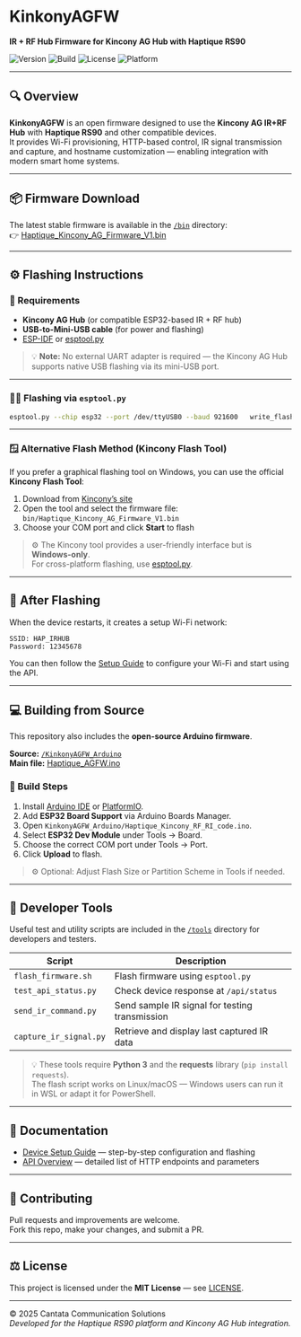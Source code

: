# KinkonyAGFW  
**IR + RF Hub Firmware for Kincony AG Hub with Haptique RS90**

![Version](https://img.shields.io/badge/version-1.0.0-blue.svg)
![Build](https://img.shields.io/badge/build-passing-brightgreen.svg)
![License](https://img.shields.io/badge/license-MIT-lightgrey.svg)
![Platform](https://img.shields.io/badge/platform-ESP32-orange.svg)

---

## 🔍 Overview

**KinkonyAGFW** is an open firmware designed to use the **Kincony AG IR+RF Hub** with **Haptique RS90** and other compatible devices.  
It provides Wi-Fi provisioning, HTTP-based control, IR signal transmission and capture, and hostname customization — enabling integration with modern smart home systems.

---

## 📦 Firmware Download

The latest stable firmware is available in the [`/bin`](./bin) directory:  
👉 [Haptique_Kincony_AG_Firmware_V1.bin](./bin/Haptique_Kincony_AG_Firmware_V1.bin)

---

## ⚙️ Flashing Instructions

### 🧰 Requirements
- **Kincony AG Hub** (or compatible ESP32-based IR + RF hub)  
- **USB-to-Mini-USB cable** (for power and flashing)  
- [ESP-IDF](https://docs.espressif.com/projects/esp-idf/en/latest/esp32/get-started/index.html) or [esptool.py](https://github.com/espressif/esptool)

> 💡 **Note:** No external UART adapter is required — the Kincony AG Hub supports native USB flashing via its mini-USB port.

---

### 🧑‍💻 Flashing via `esptool.py`
```bash
esptool.py --chip esp32 --port /dev/ttyUSB0 --baud 921600   write_flash 0x1000 bin/Haptique_Kincony_AG_Firmware_V1.bin
```

---

### 🪟 Alternative Flash Method (Kincony Flash Tool)

If you prefer a graphical flashing tool on Windows, you can use the official **Kincony Flash Tool**:

1. Download from [Kincony’s site](https://www.kincony.com/esp-module-flash-download-tools.html)  
2. Open the tool and select the firmware file: `bin/Haptique_Kincony_AG_Firmware_V1.bin`  
3. Choose your COM port and click **Start** to flash  

> ⚙️ The Kincony tool provides a user-friendly interface but is **Windows-only**.  
> For cross-platform flashing, use [esptool.py](https://github.com/espressif/esptool).

---

## 🔄 After Flashing

When the device restarts, it creates a setup Wi-Fi network:

```
SSID: HAP_IRHUB
Password: 12345678
```

You can then follow the [Setup Guide](./docs/Device_Setup_Guide.md) to configure your Wi-Fi and start using the API.

---

## 💻 Building from Source

This repository also includes the **open-source Arduino firmware**.

**Source:** [`/KinkonyAGFW_Arduino`](./KinkonyAGFW_Arduino)  
**Main file:** [Haptique_AGFW.ino](./KinkonyAGFW_Arduino/Haptique_AGFW.ino)

### 🧩 Build Steps
1. Install [Arduino IDE](https://www.arduino.cc/en/software) or [PlatformIO](https://platformio.org/).  
2. Add **ESP32 Board Support** via Arduino Boards Manager.  
3. Open `KinkonyAGFW_Arduino/Haptique_Kincony_RF_RI_code.ino`.  
4. Select **ESP32 Dev Module** under Tools → Board.  
5. Choose the correct COM port under Tools → Port.  
6. Click **Upload** to flash.

> ⚙️ Optional: Adjust Flash Size or Partition Scheme in Tools if needed.

---

## 🧪 Developer Tools

Useful test and utility scripts are included in the [`/tools`](./tools) directory for developers and testers.

| Script | Description |
|--------|--------------|
| `flash_firmware.sh` | Flash firmware using `esptool.py` |
| `test_api_status.py` | Check device response at `/api/status` |
| `send_ir_command.py` | Send sample IR signal for testing transmission |
| `capture_ir_signal.py` | Retrieve and display last captured IR data |

> 💡 These tools require **Python 3** and the **requests** library (`pip install requests`).  
> The flash script works on Linux/macOS — Windows users can run it in WSL or adapt it for PowerShell.

---

## 📘 Documentation

- [Device Setup Guide](./docs/Device_Setup_Guide.md) — step-by-step configuration and flashing  
- [API Overview](./docs/API_Overview.md) — detailed list of HTTP endpoints and parameters  

---

## 🤝 Contributing

Pull requests and improvements are welcome.  
Fork this repo, make your changes, and submit a PR.

---

## ⚖️ License

This project is licensed under the **MIT License** — see [LICENSE](./LICENSE).

---

© 2025 Cantata Communication Solutions  
*Developed for the Haptique RS90 platform and Kincony AG Hub integration.*
